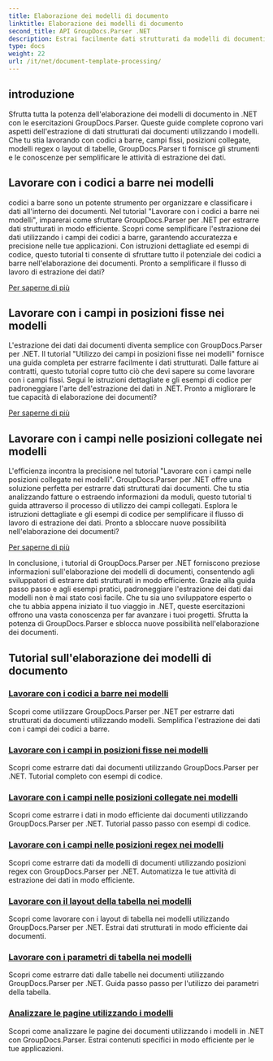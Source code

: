 ```yaml
---
title: Elaborazione dei modelli di documento
linktitle: Elaborazione dei modelli di documento
second_title: API GroupDocs.Parser .NET
description: Estrai facilmente dati strutturati da modelli di documenti con GroupDocs.Parser per .NET. Impara a lavorare con codici a barre, campi, espressioni regolari e layout di tabella.
type: docs
weight: 22
url: /it/net/document-template-processing/
---
```


## introduzione

Sfrutta tutta la potenza dell'elaborazione dei modelli di documento in .NET con le esercitazioni GroupDocs.Parser. Queste guide complete coprono vari aspetti dell'estrazione di dati strutturati dai documenti utilizzando i modelli. Che tu stia lavorando con codici a barre, campi fissi, posizioni collegate, modelli regex o layout di tabelle, GroupDocs.Parser ti fornisce gli strumenti e le conoscenze per semplificare le attività di estrazione dei dati.

## Lavorare con i codici a barre nei modelli

codici a barre sono un potente strumento per organizzare e classificare i dati all'interno dei documenti. Nel tutorial "Lavorare con i codici a barre nei modelli", imparerai come sfruttare GroupDocs.Parser per .NET per estrarre dati strutturati in modo efficiente. Scopri come semplificare l'estrazione dei dati utilizzando i campi dei codici a barre, garantendo accuratezza e precisione nelle tue applicazioni. Con istruzioni dettagliate ed esempi di codice, questo tutorial ti consente di sfruttare tutto il potenziale dei codici a barre nell'elaborazione dei documenti. Pronto a semplificare il flusso di lavoro di estrazione dei dati?

[Per saperne di più](./working-with-barcodes-in-templates/)

## Lavorare con i campi in posizioni fisse nei modelli

L'estrazione dei dati dai documenti diventa semplice con GroupDocs.Parser per .NET. Il tutorial "Utilizzo dei campi in posizioni fisse nei modelli" fornisce una guida completa per estrarre facilmente i dati strutturati. Dalle fatture ai contratti, questo tutorial copre tutto ciò che devi sapere su come lavorare con i campi fissi. Segui le istruzioni dettagliate e gli esempi di codice per padroneggiare l'arte dell'estrazione dei dati in .NET. Pronto a migliorare le tue capacità di elaborazione dei documenti?

[Per saperne di più](./working-with-fields-at-fixed-positions-in-templates/)

## Lavorare con i campi nelle posizioni collegate nei modelli

L'efficienza incontra la precisione nel tutorial "Lavorare con i campi nelle posizioni collegate nei modelli". GroupDocs.Parser per .NET offre una soluzione perfetta per estrarre dati strutturati dai documenti. Che tu stia analizzando fatture o estraendo informazioni da moduli, questo tutorial ti guida attraverso il processo di utilizzo dei campi collegati. Esplora le istruzioni dettagliate e gli esempi di codice per semplificare il flusso di lavoro di estrazione dei dati. Pronto a sbloccare nuove possibilità nell'elaborazione dei documenti?

[Per saperne di più](./working-with-fields-at-linked-positions-in-templates/)

In conclusione, i tutorial di GroupDocs.Parser per .NET forniscono preziose informazioni sull'elaborazione dei modelli di documenti, consentendo agli sviluppatori di estrarre dati strutturati in modo efficiente. Grazie alla guida passo passo e agli esempi pratici, padroneggiare l'estrazione dei dati dai modelli non è mai stato così facile. Che tu sia uno sviluppatore esperto o che tu abbia appena iniziato il tuo viaggio in .NET, queste esercitazioni offrono una vasta conoscenza per far avanzare i tuoi progetti. Sfrutta la potenza di GroupDocs.Parser e sblocca nuove possibilità nell'elaborazione dei documenti.

## Tutorial sull'elaborazione dei modelli di documento
### [Lavorare con i codici a barre nei modelli](./working-with-barcodes-in-templates/)
Scopri come utilizzare GroupDocs.Parser per .NET per estrarre dati strutturati da documenti utilizzando modelli. Semplifica l'estrazione dei dati con i campi dei codici a barre.
### [Lavorare con i campi in posizioni fisse nei modelli](./working-with-fields-at-fixed-positions-in-templates/)
Scopri come estrarre dati dai documenti utilizzando GroupDocs.Parser per .NET. Tutorial completo con esempi di codice.
### [Lavorare con i campi nelle posizioni collegate nei modelli](./working-with-fields-at-linked-positions-in-templates/)
Scopri come estrarre i dati in modo efficiente dai documenti utilizzando GroupDocs.Parser per .NET. Tutorial passo passo con esempi di codice.
### [Lavorare con i campi nelle posizioni regex nei modelli](./working-with-fields-at-regex-positions-in-templates/)
Scopri come estrarre dati da modelli di documenti utilizzando posizioni regex con GroupDocs.Parser per .NET. Automatizza le tue attività di estrazione dei dati in modo efficiente.
### [Lavorare con il layout della tabella nei modelli](./working-with-table-layout-in-templates/)
Scopri come lavorare con i layout di tabella nei modelli utilizzando GroupDocs.Parser per .NET. Estrai dati strutturati in modo efficiente dai documenti.
### [Lavorare con i parametri di tabella nei modelli](./working-with-table-parameters-in-templates/)
Scopri come estrarre dati dalle tabelle nei documenti utilizzando GroupDocs.Parser per .NET. Guida passo passo per l'utilizzo dei parametri della tabella.
### [Analizzare le pagine utilizzando i modelli](./parse-pages-using-templates/)
Scopri come analizzare le pagine dei documenti utilizzando i modelli in .NET con GroupDocs.Parser. Estrai contenuti specifici in modo efficiente per le tue applicazioni.